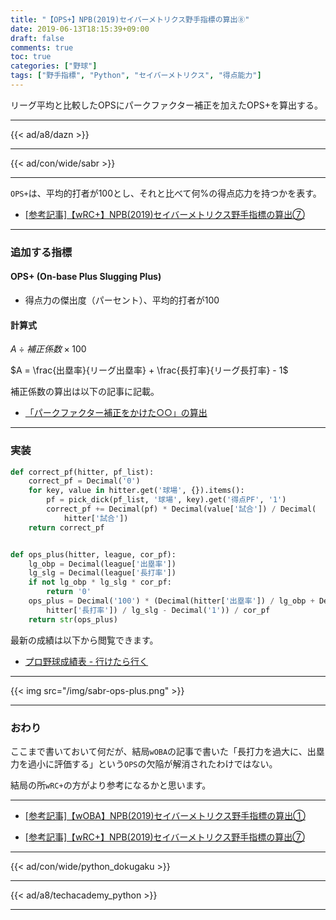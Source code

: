 ```yaml
---
title: "【OPS+】NPB(2019)セイバーメトリクス野手指標の算出⑧"
date: 2019-06-13T18:15:39+09:00
draft: false
comments: true
toc: true
categories: ["野球"]
tags: ["野手指標", "Python", "セイバーメトリクス", "得点能力"]
---
```


リーグ平均と比較したOPSにパークファクター補正を加えたOPS+を算出する。

<!--more-->

---

{{< ad/a8/dazn >}}

---

{{< ad/con/wide/sabr >}}

---

`OPS+`は、平均的打者が100とし、それと比べて何%の得点応力を持つかを表す。

- [[参考記事]【wRC+】NPB(2019)セイバーメトリクス野手指標の算出⑦](https://www.ted027.com/post/sabr-hit-wrc-plus)

---

### 追加する指標

#### OPS+ (On-base Plus Slugging Plus)

- 得点力の傑出度（パーセント）、平均的打者が100

#### 計算式

$A \div 補正係数 \times 100$

$A = \frac{出塁率}{リーグ出塁率} + \frac{長打率}{リーグ長打率} - 1$

補正係数の算出は以下の記事に記載。

- [「パークファクター補正をかけた○○」の算出](https://www.ted027.com/post/sabr-parkfactor-correct)

---

### 実装

```py
def correct_pf(hitter, pf_list):
    correct_pf = Decimal('0')
    for key, value in hitter.get('球場', {}).items():
        pf = pick_dick(pf_list, '球場', key).get('得点PF', '1')
        correct_pf += Decimal(pf) * Decimal(value['試合']) / Decimal(
            hitter['試合'])
    return correct_pf


def ops_plus(hitter, league, cor_pf):
    lg_obp = Decimal(league['出塁率'])
    lg_slg = Decimal(league['長打率'])
    if not lg_obp * lg_slg * cor_pf:
        return '0'
    ops_plus = Decimal('100') * (Decimal(hitter['出塁率']) / lg_obp + Decimal(
        hitter['長打率']) / lg_slg - Decimal('1')) / cor_pf
    return str(ops_plus)
```

最新の成績は以下から閲覧できます。

- [プロ野球成績表 - 行けたら行く](https://www.ted027.com/records/)

---

{{< img src="/img/sabr-ops-plus.png" >}}

---

### おわり

ここまで書いておいて何だが、結局`wOBA`の記事で書いた「長打力を過大に、出塁力を過小に評価する」という`OPS`の欠陥が解消されたわけではない。

結局の所`wRC+`の方がより参考になるかと思います。

---

- [[参考記事]【wOBA】NPB(2019)セイバーメトリクス野手指標の算出①](https://www.ted027.com/post/sabr-hit-woba)

- [[参考記事]【wRC+】NPB(2019)セイバーメトリクス野手指標の算出⑦](https://www.ted027.com/post/sabr-hit-wrc-plus)

---

{{< ad/con/wide/python_dokugaku >}}

---

{{< ad/a8/techacademy_python >}}

---
